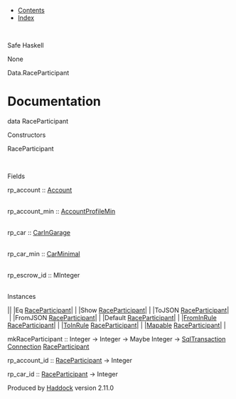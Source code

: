 -   [Contents](index.html)
-   [Index](doc-index.html)

 

Safe Haskell

None

Data.RaceParticipant

Documentation
=============

data RaceParticipant

Constructors

RaceParticipant

 

Fields

rp\_account :: [Account](Model-Account.html#t:Account)  
 

rp\_account\_min :: [AccountProfileMin](Model-AccountProfileMin.html#t:AccountProfileMin)  
 

rp\_car :: [CarInGarage](Model-CarInGarage.html#t:CarInGarage)  
 

rp\_car\_min :: [CarMinimal](Model-CarMinimal.html#t:CarMinimal)  
 

rp\_escrow\_id :: MInteger  
 

Instances

||
|Eq [RaceParticipant](Data-RaceParticipant.html#t:RaceParticipant)| |
|Show [RaceParticipant](Data-RaceParticipant.html#t:RaceParticipant)| |
|ToJSON [RaceParticipant](Data-RaceParticipant.html#t:RaceParticipant)| |
|FromJSON [RaceParticipant](Data-RaceParticipant.html#t:RaceParticipant)| |
|Default [RaceParticipant](Data-RaceParticipant.html#t:RaceParticipant)| |
|[FromInRule](Data-InRules.html#t:FromInRule) [RaceParticipant](Data-RaceParticipant.html#t:RaceParticipant)| |
|[ToInRule](Data-InRules.html#t:ToInRule) [RaceParticipant](Data-RaceParticipant.html#t:RaceParticipant)| |
|[Mapable](Model-General.html#t:Mapable) [RaceParticipant](Data-RaceParticipant.html#t:RaceParticipant)| |

mkRaceParticipant :: Integer -\> Integer -\> Maybe Integer -\> [SqlTransaction](Data-SqlTransaction.html#t:SqlTransaction) [Connection](Data-SqlTransaction.html#t:Connection) [RaceParticipant](Data-RaceParticipant.html#t:RaceParticipant)

rp\_account\_id :: [RaceParticipant](Data-RaceParticipant.html#t:RaceParticipant) -\> Integer

rp\_car\_id :: [RaceParticipant](Data-RaceParticipant.html#t:RaceParticipant) -\> Integer

Produced by [Haddock](http://www.haskell.org/haddock/) version 2.11.0
